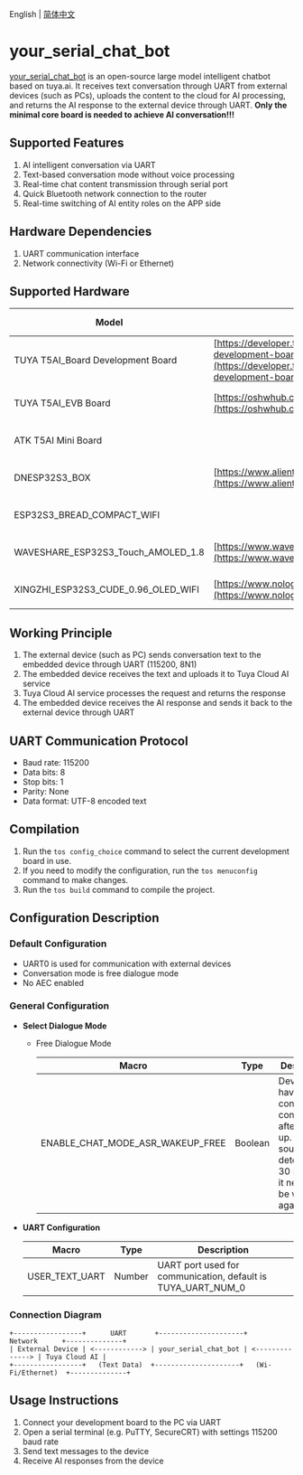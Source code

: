 English | [简体中文](./RAEDME_zh.md)

# your_serial_chat_bot
[your_serial_chat_bot](https://github.com/tuya/TuyaOpen/tree/master/apps/tuya.ai/your_serial_chat_bot) is an open-source large model intelligent chatbot based on tuya.ai. It receives text conversation through UART from external devices (such as PCs), uploads the content to the cloud for AI processing, and returns the AI response to the external device through UART. **Only the minimal core board is needed to achieve AI conversation!!!**

## Supported Features

1. AI intelligent conversation via UART
2. Text-based conversation mode without voice processing
3. Real-time chat content transmission through serial port
4. Quick Bluetooth network connection to the router
5. Real-time switching of AI entity roles on the APP side

## Hardware Dependencies
1. UART communication interface
2. Network connectivity (Wi-Fi or Ethernet)

## Supported Hardware
| Model | Description | Reset Method |
| --- | --- | --- |
| TUYA T5AI_Board Development Board | [https://developer.tuya.com/en/docs/iot-device-dev/T5-E1-IPEX-development-board?id=Ke9xehig1cabj](https://developer.tuya.com/en/docs/iot-device-dev/T5-E1-IPEX-development-board?id=Ke9xehig1cabj) | Reset by restarting 3 times |
| TUYA T5AI_EVB Board | [https://oshwhub.com/flyingcys/t5ai_evb](https://oshwhub.com/flyingcys/t5ai_evb) | Reset by restarting 3 times |
| ATK T5AI Mini Board |  | Reset by restarting 3 times |
| DNESP32S3_BOX | [https://www.alientek.com/Product_Details/118.html](https://www.alientek.com/Product_Details/118.html) | Reset by restarting 3 times |
| ESP32S3_BREAD_COMPACT_WIFI |  | Reset by restarting 3 times |
| WAVESHARE_ESP32S3_Touch_AMOLED_1.8 | [https://www.waveshare.net/shop/ESP32-S3-Touch-AMOLED-1.8.htm](https://www.waveshare.net/shop/ESP32-S3-Touch-AMOLED-1.8.htm) | Reset by restarting 3 times |
| XINGZHI_ESP32S3_CUDE_0.96_OLED_WIFI | [https://www.nologo.tech/product/esp32/esp32s3/esp32s3ai/esp32s3ai.html](https://www.nologo.tech/product/esp32/esp32s3/esp32s3ai/esp32s3ai.html) | Reset by restarting 3 times |

## Working Principle
1. The external device (such as PC) sends conversation text to the embedded device through UART (115200, 8N1)
2. The embedded device receives the text and uploads it to Tuya Cloud AI service
3. Tuya Cloud AI service processes the request and returns the response
4. The embedded device receives the AI response and sends it back to the external device through UART

## UART Communication Protocol
- Baud rate: 115200
- Data bits: 8
- Stop bits: 1
- Parity: None
- Data format: UTF-8 encoded text

## Compilation
1. Run the `tos config_choice` command to select the current development board in use.
2. If you need to modify the configuration, run the `tos menuconfig` command to make changes.
3. Run the `tos build` command to compile the project.

## Configuration Description

### Default Configuration
- UART0 is used for communication with external devices
- Conversation mode is free dialogue mode
- No AEC enabled

### General Configuration

- **Select Dialogue Mode**

  - Free Dialogue Mode

    | Macro | Type | Description |
    | ----- | ---- | ----------- |
    | ENABLE_CHAT_MODE_ASR_WAKEUP_FREE | Boolean | Device can have continuous conversation after wake-up. If no sound is detected for 30 seconds, it needs to be woken up again. |

- **UART Configuration**

  | Macro | Type | Description |
  | ----- | ---- | ----------- |
  | USER_TEXT_UART | Number | UART port used for communication, default is TUYA_UART_NUM_0 |

### Connection Diagram
```
+-----------------+      UART       +---------------------+      Network      +--------------+
| External Device | <------------> | your_serial_chat_bot | <--------------> | Tuya Cloud AI |
+-----------------+   (Text Data)  +---------------------+   (Wi-Fi/Ethernet)  +--------------+
```

## Usage Instructions
1. Connect your development board to the PC via UART
2. Open a serial terminal (e.g. PuTTY, SecureCRT) with settings 115200 baud rate
3. Send text messages to the device
4. Receive AI responses from the device
